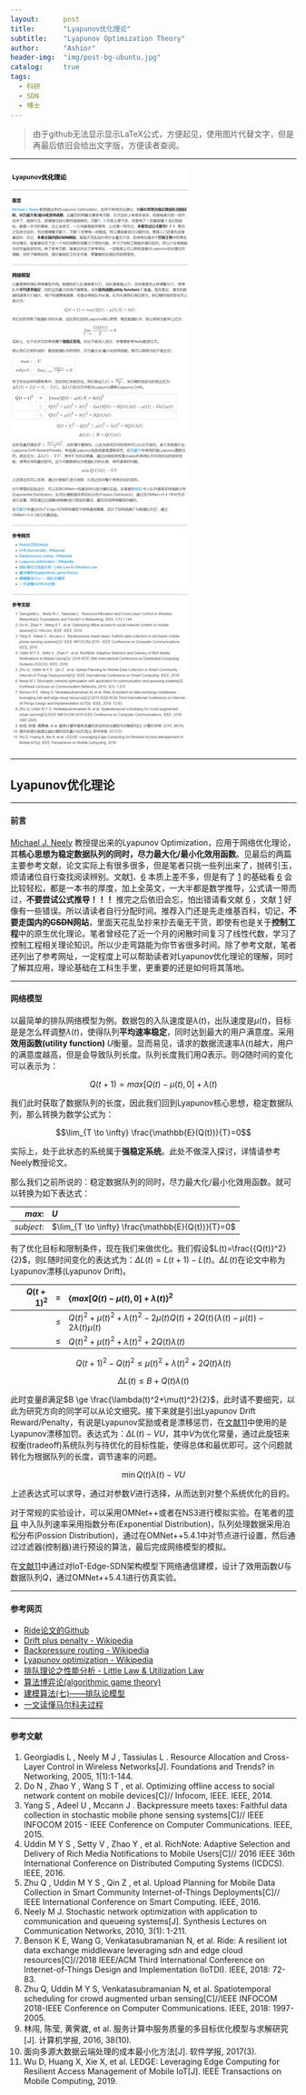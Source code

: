 ```yaml
---
layout:      post
title:       "Lyapunov优化理论"
subtitle:    "Lyapunov Optimization Theory"
author:      "Ashior"
header-img:  "img/post-bg-ubuntu.jpg"
catalog:     true
tags:
  - 科研
  - SDN
  - 博士
---
```


> 由于github无法显示显示LaTeX公式，方便起见，使用图片代替文字，但是再最后依旧会给出文字版，方便读者查阅。

----

![lyapunov](/img/Lyapunov.png)

----


## Lyapunov优化理论

----

#### 前言

[Michael J. Neely](http://www-bcf.usc.edu/~mjneely/) 教授提出来的Lyapunov Optimization，应用于网络优化理论，其**核心思想为稳定数据队列的同时，尽力最大化/最小化效用函数**。见最后的两篇主要参考文献，论文实际上有很多很多，但是笔者只挑一些列出来了，抛砖引玉，烦请诸位自行查找阅读辨别。文献[1](#参考文献)、[6](#参考文献) 本质上差不多，但是有了 [1](#参考文献) 的基础看 [6](#参考文献) 会比较轻松，都是一本书的厚度，加上全英文，一大半都是数学推导，公式请一带而过，**不要尝试公式推导！！！** 推完之后依旧会忘，怕出错请看文献 [6](#参考文献) ，文献 [1](#参考文献) 好像有一些错误。所以请读者自行分配时间。推荐入门还是先走维基百科，切记，**不要走国内的~~CSDN~~网站**，里面天花乱坠抄来抄去毫无干货，即使有也是关于**控制工程**中的原生优化理论。笔者曾经花了近一个月的闲散时间复习了线性代数，学习了控制工程相关理论知识。所以少走弯路能为你节省很多时间。除了参考文献，笔者还列出了参考网址，一定程度上可以帮助读者对Lyapunov优化理论的理解，同时了解其应用，理论基础在工科生手里，更重要的还是如何将其落地。

----

#### 网络模型

以最简单的排队网络模型为例。数据包的入队速度是$\lambda(t)$，出队速度是$\mu(t)$，目标是是怎么样调整$\lambda(t)$，使得队列**平均速率稳定**，同时达到最大的用户满意度。采用**效用函数(utility function)** $U$衡量。显而易见，请求的数据流速率$\lambda(t)$越大，用户的满意度越高，但是会导致队列长度。队列长度我们用$Q$表示。则$Q$随时间的变化可以表示为：

$$Q(t+1)=max[Q(t)-\mu(t),0]+\lambda(t)$$

我们此时获取了数据队列的长度，因此我们回到Lyapunov核心思想，稳定数据队列，那么转换为数学公式为：

$$\lim_{T \to \infty} \frac{\mathbb{E}(Q(t))}{T}=0$$

实际上，处于此状态的系统属于**强稳定系统**。此处不做深入探讨，详情请参考Neely教授论文。

那么我们之前所说的：稳定数据队列的同时，尽力最大化/最小化效用函数。就可以转换为如下表达式：

| $max:$ | $U$ |
|----:|:----|
| $subject:$ | $\lim_{T \to \infty} \frac{\mathbb{E}(Q(t))}{T}=0$ |

有了优化目标和限制条件，现在我们来做优化。我们假设$L(t)=\frac{{Q(t)}^2}{2}$，则$L$随时间变化的表达式为：$\Delta L(t)=L(t+1)-L(t)$。$\Delta L(t)$在论文中称为Lyapunov漂移(Lyapunov Drift)。

| ${Q(t+1)}^2$ | $=$ | ${\{max[Q(t)-\mu(t),0]+\lambda(t)\}}^2$ |
|----:|:----:|:----  |
|  | $\le$ | ${Q(t)}^2+{\mu(t)}^2+{\lambda(t)}^2-2\mu(t)Q(t)+2Q(t)(\lambda(t)-\mu(t))-2\lambda(t) \mu(t)$ |
|  | $\le$ | ${Q(t)}^2+{\mu(t)}^2+{\lambda(t)}^2+2Q(t)\lambda(t)$ |

$$
{Q(t+1)}^2-{Q(t)}^2 \le {\mu(t)}^2+{\lambda(t)}^2+2Q(t)\lambda(t)
$$

$$
\Delta L(t) \le B+Q(t)\lambda(t)
$$

此时变量$B$满足$B \ge \frac{\lambda(t)^2+\mu(t)^2}{2}$，此时请不要细究，以此为研究方向的同学可以从论文细究。接下来就是引出Lyapunov Drift Reward/Penalty，有说是Lyapunov奖励或者是漂移惩罚，在[文献11](#参考文献)中使用的是Lyapunov漂移加罚。表达式为：$\Delta L(t)-VU$，其中$V$为优化常量，通过此旋钮来权衡(tradeoff)系统队列与待优化的目标性能，使得总体和最优即可。这个问题就转化为根据队列的长度，调节速率的问题。

$$
\min Q(t)\lambda(t)-VU
$$

上述表达式可以求导，通过对参数$V$进行选择，从而达到对整个系统优化的目的。

对于常规的实验设计，可以采用OMNet++或者在NS3进行模拟实验。在笔者的[项目](https://github.com/xinh79/Lyapunov4OMNetpp) 中入队列速率采用指数分布(Exponential Distribution)，队列处理数据采用泊松分布(Possion Distribution)，通过在OMNet++5.4.1中对节点进行设置，然后通过过滤器(控制器)进行预设的算法，最后完成网络模型的模拟。

在[文献11](#参考文献)中通过对IoT-Edge-SDN架构模型下网络通信建模，设计了效用函数$U$与数据队列$Q$，通过OMNet++5.4.1进行仿真实验。

----

#### 参考网页

- [Ride论文的Github](https://github.com/KyleBenson/ride)
- [Drift plus penalty - Wikipedia](https://en.wikipedia.org/wiki/Drift_plus_penalty)
- [Backpressure routing - Wikipedia](https://en.wikipedia.org/wiki/Backpressure_routing)
- [Lyapunov optimization - Wikipedia](https://en.wikipedia.org/wiki/Lyapunov_optimization)
- [排队理论之性能分析 - Little Law & Utilization Law](https://blog.csdn.net/zhoucengchao/article/details/37974165)
- [算法博弈论(algorithmic game theory)](https://blog.csdn.net/golden1314521/article/details/51661281?locationnum=7)
- [建模算法(七)——排队论模型](https://www.cnblogs.com/BlueMountain-HaggenDazs/p/4270875.html)
- [一文读懂马尔科夫过程](https://blog.csdn.net/DeepOscar/article/details/81036635)

----

#### 参考文献

1. Georgiadis L , Neely M J , Tassiulas L . Resource Allocation and Cross-Layer Control in Wireless Networks[J]. Foundations and Trends? in Networking, 2005, 1(1):1-144.
2. Do N , Zhao Y , Wang S T , et al. Optimizing offline access to social network content on mobile devices[C]// Infocom, IEEE. IEEE, 2014.
3. Yang S , Adeel U , Mccann J . Backpressure meets taxes: Faithful data collection in stochastic mobile phone sensing systems[C]// IEEE INFOCOM 2015 - IEEE Conference on Computer Communications. IEEE, 2015.
4. Uddin M Y S , Setty V , Zhao Y , et al. RichNote: Adaptive Selection and Delivery of Rich Media Notifications to Mobile Users[C]// 2016 IEEE 36th International Conference on Distributed Computing Systems (ICDCS). IEEE, 2016.
5. Zhu Q , Uddin M Y S , Qin Z , et al. Upload Planning for Mobile Data Collection in Smart Community Internet-of-Things Deployments[C]// IEEE International Conference on Smart Computing. IEEE, 2016.
6. Neely M J. Stochastic network optimization with application to communication and queueing systems[J]. Synthesis Lectures on Communication Networks, 2010, 3(1): 1-211.
7. Benson K E, Wang G, Venkatasubramanian N, et al. Ride: A resilient iot data exchange middleware leveraging sdn and edge cloud resources[C]//2018 IEEE/ACM Third International Conference on Internet-of-Things Design and Implementation (IoTDI). IEEE, 2018: 72-83.
8. Zhu Q, Uddin M Y S, Venkatasubramanian N, et al. Spatiotemporal scheduling for crowd augmented urban sensing[C]//IEEE INFOCOM 2018-IEEE Conference on Computer Communications. IEEE, 2018: 1997-2005.
9. 林闯, 陈莹, 黄霁崴, et al. 服务计算中服务质量的多目标优化模型与求解研究[J]. 计算机学报, 2016, 38(10).
10. 面向多源大数据云端处理的成本最小化方法[J]. 软件学报, 2017(3).
11. Wu D, Huang X, Xie X, et al. LEDGE: Leveraging Edge Computing for Resilient Access Management of Mobile IoT[J]. IEEE Transactions on Mobile Computing, 2019.

